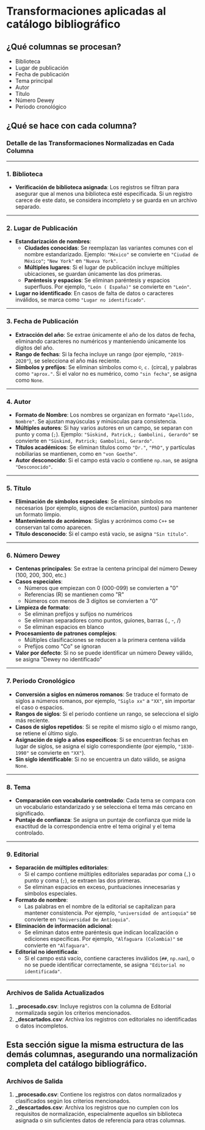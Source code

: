 # Transformaciones aplicadas al catálogo bibliográfico

## ¿Qué columnas se procesan?
- Biblioteca
- Lugar de publicación
- Fecha de publicación
- Tema principal
- Autor
- Título
- Número Dewey
- Periodo cronológico

## ¿Qué se hace con cada columna?
### Detalle de las Transformaciones Normalizadas en Cada Columna

---

### 1. **Biblioteca**
   - **Verificación de biblioteca asignada**: Los registros se filtran para asegurar que al menos una biblioteca esté especificada. Si un registro carece de este dato, se considera incompleto y se guarda en un archivo separado.
   
---

### 2. **Lugar de Publicación**
   - **Estandarización de nombres**:
      - **Ciudades conocidas**: Se reemplazan las variantes comunes con el nombre estandarizado. Ejemplo: `"México"` se convierte en `"Ciudad de México"`; `"New York"` en `"Nueva York"`.
      - **Múltiples lugares**: Si el lugar de publicación incluye múltiples ubicaciones, se guardan únicamente las dos primeras.
      - **Paréntesis y espacios**: Se eliminan paréntesis y espacios superfluos. Por ejemplo, `"León ( España)"` se convierte en `"León"`.
   - **Lugar no identificado**: En casos de falta de datos o caracteres inválidos, se marca como `"Lugar no identificado"`.

---

### 3. **Fecha de Publicación**
   - **Extracción del año**: Se extrae únicamente el año de los datos de fecha, eliminando caracteres no numéricos y manteniendo únicamente los dígitos del año.
   - **Rango de fechas**: Si la fecha incluye un rango (por ejemplo, `"2019-2020"`), se selecciona el año más reciente.
   - **Símbolos y prefijos**: Se eliminan símbolos como `©`, `c.` (circa), y palabras como `"aprox."`. Si el valor no es numérico, como `"sin fecha"`, se asigna como `None`.

---

### 4. **Autor**
   - **Formato de Nombre**: Los nombres se organizan en formato `"Apellido, Nombre"`. Se ajustan mayúsculas y minúsculas para consistencia.
   - **Múltiples autores**: Si hay varios autores en un campo, se separan con punto y coma (`;`). Ejemplo: `"Süskind, Patrick,; Gambolini, Gerardo"` se convierte en `"Süskind, Patrick; Gambolini, Gerardo"`.
   - **Títulos académicos**: Se eliminan títulos como `"Dr."`, `"PhD"`, y partículas nobiliarias se mantienen, como en `"von Goethe"`.
   - **Autor desconocido**: Si el campo está vacío o contiene `np.nan`, se asigna `"Desconocido"`.

---

### 5. **Título**
   - **Eliminación de símbolos especiales**: Se eliminan símbolos no necesarios (por ejemplo, signos de exclamación, puntos) para mantener un formato limpio.
   - **Mantenimiento de acrónimos**: Siglas y acrónimos como `C++` se conservan tal como aparecen.
   - **Título desconocido**: Si el campo está vacío, se asigna `"Sin título"`.

---

### 6. **Número Dewey**
   - **Centenas principales**: Se extrae la centena principal del número Dewey (100, 200, 300, etc.)
   - **Casos especiales**:
     - Números que empiezan con 0 (000-099) se convierten a "0"
     - Referencias (R) se mantienen como "R"
     - Números con menos de 3 dígitos se convierten a "0"
   - **Limpieza de formato**:
     - Se eliminan prefijos y sufijos no numéricos
     - Se eliminan separadores como puntos, guiones, barras (., -, /)
     - Se eliminan espacios en blanco
   - **Procesamiento de patrones complejos**:
     - Múltiples clasificaciones se reducen a la primera centena válida
     - Prefijos como "Co" se ignoran
   - **Valor por defecto**: Si no se puede identificar un número Dewey válido, se asigna "Dewey no identificado"

---

### 7. **Periodo Cronológico**
   - **Conversión a siglos en números romanos**: Se traduce el formato de siglos a números romanos, por ejemplo, `"Siglo xx"` a `"XX"`, sin importar el caso o espacios.
   - **Rangos de siglos**: Si el periodo contiene un rango, se selecciona el siglo más reciente.
   - **Casos de siglos repetidos**: Si se repite el mismo siglo o el mismo rango, se retiene el último siglo.
   - **Asignación de siglo a años específicos**: Si se encuentran fechas en lugar de siglos, se asigna el siglo correspondiente (por ejemplo, `"1830-1990"` se convierte en `"XX"`).
   - **Sin siglo identificable**: Si no se encuentra un dato válido, se asigna `None`.

---

### 8. **Tema**
   - **Comparación con vocabulario controlado**: Cada tema se compara con un vocabulario estandarizado y se selecciona el tema más cercano en significado.
   - **Puntaje de confianza**: Se asigna un puntaje de confianza que mide la exactitud de la correspondencia entre el tema original y el tema controlado.

---

### 9. **Editorial**
   - **Separación de múltiples editoriales**:
     - Si el campo contiene múltiples editoriales separadas por coma (`,`) o punto y coma (`;`), se extraen las dos primeras.
     - Se eliminan espacios en exceso, puntuaciones innecesarias y símbolos especiales.
   - **Formato de nombre**:
     - Las palabras en el nombre de la editorial se capitalizan para mantener consistencia. Por ejemplo, `"universidad de antioquia"` se convierte en `"Universidad De Antioquia"`.
   - **Eliminación de información adicional**:
     - Se eliminan datos entre paréntesis que indican localización o ediciones específicas. Por ejemplo, `"Alfaguara (Colombia)"` se convierte en `"Alfaguara"`.
   - **Editorial no identificada**:
     - Si el campo está vacío, contiene caracteres inválidos (`##`, `np.nan`), o no se puede identificar correctamente, se asigna `"Editorial no identificada"`.

---

### **Archivos de Salida Actualizados**
1. **_procesado.csv**: Incluye registros con la columna de Editorial normalizada según los criterios mencionados.
2. **_descartados.csv**: Archiva los registros con editoriales no identificadas o datos incompletos.

Esta sección sigue la misma estructura de las demás columnas, asegurando una normalización completa del catálogo bibliográfico.
---

### **Archivos de Salida**
1. **_procesado.csv**: Contiene los registros con datos normalizados y clasificados según los criterios mencionados.
2. **_descartados.csv**: Archiva los registros que no cumplen con los requisitos de normalización, especialmente aquellos sin biblioteca asignada o sin suficientes datos de referencia para otras columnas.
